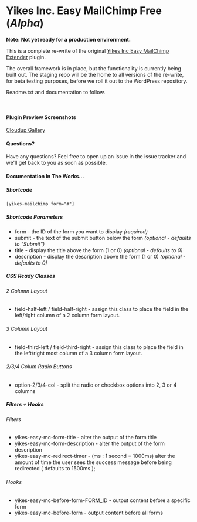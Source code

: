 Yikes Inc. Easy MailChimp Free (*Alpha*)
=====================

<strong>Note: Not yet ready for a production environment.</strong>

This is a complete re-write of the original [Yikes Inc Easy MailChimp Extender](https://wordpress.org/plugins/yikes-inc-easy-mailchimp-extender/) plugin.

The overall framework is in place, but the functionality is currently being built out. The staging repo will be the home to all versions of the re-write, for beta testing purposes, before we roll it out to the WordPress repository.

Readme.txt and documentation to follow.

<br />

#### Plugin Preview Screenshots
[Cloudup Gallery](https://cloudup.com/cDJtreQDIcJ)


#### Questions?
Have any questions? Feel free to open up an issue in the issue tracker and we'll get back to you as soon as possible.


#### Documentation In The Works...

##### Shortcode

`[yikes-mailchimp form="#"]`

##### Shortcode Parameters
- form - the ID of the form you want to display *(required)*
- submit - the text of the submit button below the form *(optional - defaults to "Submit")*
- title - display the title above the form (1 or 0) *(optional - defaults to 0)*
- description - display the description above the form (1 or 0) *(optional - defaults to 0)*

##### CSS Ready Classes

###### 2 Column Layout
- field-half-left / field-half-right - assign this class to place the field in the left/right column of a 2 column form layout.

###### 3 Column Layout
- field-third-left / field-third-right - assign this class to place the field in the left/right most column of a 3 column form layout. 

###### 2/3/4 Colum Radio Buttons
- option-2/3/4-col - split the radio or checkbox options into 2, 3 or 4 columns


##### Filters + Hooks

###### Filters
- yikes-easy-mc-form-title - alter the output of the form title
- yikes-easy-mc-form-description - alter the output of the form description
- yikes-easy-mc-redirect-timer - (ms : 1 second = 1000ms) alter the amount of time the user sees the success message before being redirected ( defaults to 1500ms );

###### Hooks
- yikes-easy-mc-before-form-FORM_ID - output content before a specific form
- yikes-easy-mc-before-form - output content before all forms